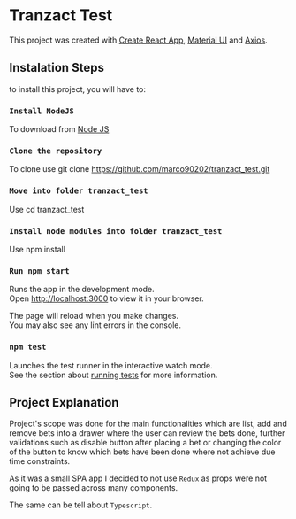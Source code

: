 # Tranzact Test

This project was created with [Create React App](https://github.com/facebook/create-react-app), [Material UI](https://mui.com/) and [Axios](https://www.npmjs.com/package/axios).

## Instalation Steps

to install this project, you will have to:

### `Install NodeJS`
To download from [Node JS](https://nodejs.org/en/)

### `Clone the repository`
To clone use git clone https://github.com/marco90202/tranzact_test.git

### `Move into folder tranzact_test`
Use cd tranzact_test

### `Install node modules into folder tranzact_test`
Use npm install

### `Run npm start`
Runs the app in the development mode.\
Open [http://localhost:3000](http://localhost:3000) to view it in your browser.

The page will reload when you make changes.\
You may also see any lint errors in the console.

### `npm test`
Launches the test runner in the interactive watch mode.\
See the section about [running tests](https://facebook.github.io/create-react-app/docs/running-tests) for more information.

## Project Explanation
Project's scope was done for the main functionalities which are list, add and remove bets into a drawer where the user can review the bets done, further validations such as disable button after placing a bet or changing the color of the button to know which bets have been done where not achieve due time constraints.

As it was a small SPA app I decided to not use `Redux` as props were not going to be passed across many components.

The same can be tell about `Typescript`.


